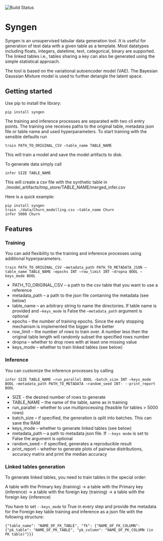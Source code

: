 ![Build Status](https://github.com/<OWNER>/<REPOSITORY>/workflows/<WORKFLOW_NAME>/badge.svg)
# Syngen

Syngen is an unsupervised tabular data generation tool. It is useful for generation of test data with a given table as a template. Most datatypes including floats, integers, datetime, text, categorical, binary are supported. The linked tables i.e., tables sharing a key can also be generated using the simple statistical approach.

The tool is based on the variational autoencoder model (VAE). The Bayesian Gaussian Mixture model is used to further detangle the latent space.

## Getting started

Use pip to install the library:

`pip install syngen`

The training and inference processes are separated with two cli entry points. The training one receives paths to the original table, metadata json file or table name and used hyperparameters. To start training with the sensible defaults run

`train PATH_TO_ORIGINAL_CSV –table_name TABLE_NAME`

This will train a model and save the model artifacts to disk.

To generate data simply call

`infer SIZE TABLE_NAME`

This will create a csv file with the synthetic table in ./model_artifacts/tmp_store/TABLE_NAME/merged_infer.csv

Here is a quick example:

```
pip install syngen
train ./data/Churn_modelling.csv –table_name Churn
infer 5000 Churn
```

## Features

### Training

You can add flexibility to the training and inference processes using additional hyperparameters.

`train PATH_TO_ORIGINAL_CSV –metadata_path PATH_TO_METADATA_JSON –table_name TABLE_NAME –epochs INT –row_limit INT –dropna BOOL –keys_mode BOOL`

- PATH_TO_ORIGINAL_CSV – a path to the csv table that you want to use a reference
- metadata_path – a path to the json file containing the metadata (see below)
- table_name – an arbitrary string to name the directories. If table name is provided and `–keys_mode` is False the `–metadata_path` argument is optional
- epochs – the number of training epochs. Since the early stopping mechanism is implemented the bigger is the better
- row_limit – the number of rows to train over. A number less then the original table length will randomly subset the specified rows number
- dropna – whether to drop rows with at least one missing value
- keys_mode – whether to train linked tables (see below)


### Inference

You can customize the inference processes by calling

`infer SIZE TABLE_NAME –run_parallel BOOL –batch_size INT –keys_mode BOOL –metadata_path PATH_TO_METADATA –random_seed INT- --print_report BOOL`

- SIZE - the desired number of rows to generate
- TABLE_NAME – the name of the table, same as in training
- run_parallel – whether to use multiprocessing (feasible for tables > 5000 rows)
- batch_size – if specified, the generation is split into batches. This can save the RAM
- keys_mode – whether to generate linked tables (see below)
- metadata_path – a path to metadata json file. If `--keys mode` is set to False the argument is optional
- random_seed – if specified, generates a reproducible result
- print_report – whether to generate plots of pairwise distributions, accuracy matrix and print the median accuracy


### Linked tables generation

To generate linked tables, you need to train tables in the special order:

A table with the Primary key (training) -> a table with the Primary key (inference) -> a table with the foreign key (training) -> a table with the foreign key (inference)

You have to set `--keys_mode` to True in every step and provide the metadata for the Foreign key table training and inference as a json file with the following structure:

`{"table_name": "NAME_OF_FK_TABLE", "fk": {"NAME_OF_FK_COLUMN": {"pk_table": "NAME_OF_PK_TABLE", "pk_column": "NAME_OF_PK_COLUMN (in PK table)"}}}`
